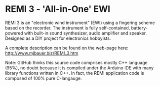 # REMI 3 - 'All-in-One' EWI

REMI 3 is an "electronic wind instrument" (EWI) using a fingering scheme based on the recorder. 
The instrument is fully self-contained, battery-powered with built-in sound synthesizer, audio amplifier and speaker. 
Designed as a DIY project for electronics hobbyists. 

A complete description can be found on the web-page here: http://www.mjbauer.biz/REMI_3.htm

Note: GitHub thinks this source code comprises mostly C++ language (95%), no doubt because it is compiled under the Arduino IDE with many library functions written in C++. In fact, the REMI application code is composed of 100% pure C-langauge.
